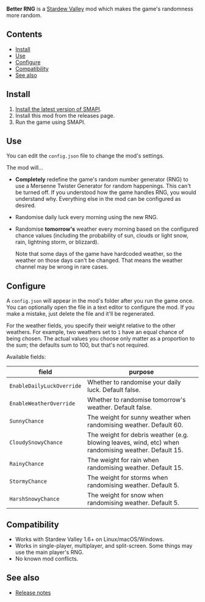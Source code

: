 ﻿﻿**Better RNG** is a [Stardew Valley](http://stardewvalley.net/) mod which makes the game's
randomness more random.

## Contents
* [Install](#install)
* [Use](#use)
* [Configure](#configure)
* [Compatibility](#compatibility)
* [See also](#see-also)

## Install
1. [Install the latest version of SMAPI](https://smapi.io).
2. Install this mod from the releases page.
3. Run the game using SMAPI.

## Use
You can edit the `config.json` file to change the mod's settings.

The mod will...
* **Completely** redefine the game's random number generator (RNG) to use a Mersenne Twister
  Generator for random happenings. This can't be turned off. If you understood how the game handles
  RNG, you would understand why. Everything else in the mod can be configured as desired.
* Randomise daily luck every morning using the new RNG.
* Randomise **tomorrow's** weather every morning based on the configured chance values (including
  the probability of sun, clouds or light snow, rain, lightning storm, or blizzard).

  Note that some days of the game have hardcoded weather, so the weather on those days can't be
  changed. That means the weather channel may be wrong in rare cases.

## Configure
A `config.json` will appear in the mod's folder after you run the game once. You can optionally
open the file in a text editor to configure the mod. If you make a mistake, just delete the file
and it'll be regenerated.

For the weather fields, you specify their weight relative to the other weathers. For example, two
weathers set to `1` have an equal chance of being chosen. The actual values you choose only matter
as a proportion to the sum; the defaults sum to 100, but that's not required.

Available fields:

field                     | purpose
------------------------- | -------
`EnableDailyLuckOverride` | Whether to randomise your daily luck. Default false.
`EnableWeatherOverride`   | Whether to randomise tomorrow's weather. Default false.
`SunnyChance`             | The weight for sunny weather when randomising weather. Default 60.
`CloudySnowyChance`       | The weight for debris weather (e.g. blowing leaves, wind, etc) when randomising weather. Default 15.
`RainyChance`             | The weight for rain when randomising weather. Default 15.
`StormyChance`            | The weight for storms when randomising weather. Default 5.
`HarshSnowyChance`        | The weight for snow when randomising weather. Default 5.

## Compatibility
* Works with Stardew Valley 1.6+ on Linux/macOS/Windows.
* Works in single-player, multiplayer, and split-screen. Some things may use the main player's RNG.
* No known mod conflicts.

## See also
* [Release notes](release-notes.md)

